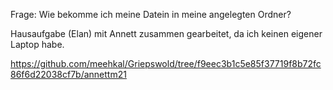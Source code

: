 Frage: Wie bekomme ich meine Datein in meine angelegten Ordner?


Hausaufgabe (Elan) mit Annett zusammen gearbeitet, da ich keinen eigener Laptop habe. 

https://github.com/meehkal/Griepswold/tree/f9eec3b1c5e85f37719f8b72fc86f6d22038cf7b/annettm21
